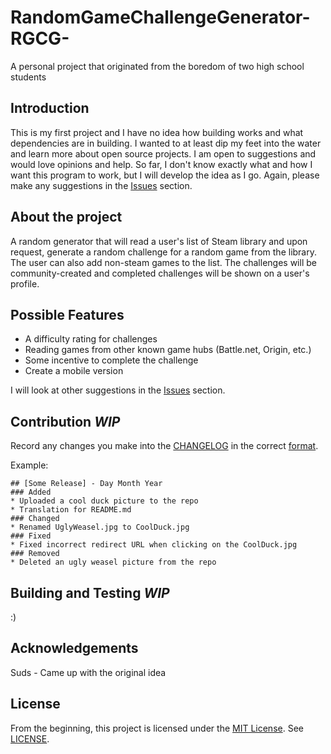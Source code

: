 # RandomGameChallengeGenerator-RGCG-
A personal project that originated from the boredom of two high school students

## Introduction
This is my first project and I have no idea how building works and what dependencies are in building. I wanted to at least dip my feet into the water and learn more about open source projects. I am open to suggestions and would love opinions and help. So far, I don't know exactly what and how I want this program to work, but I will develop the idea as I go. Again, please make any suggestions in the [Issues](https://github.com/mrbeezwax/RandomGameChallengeGenerator-RGCG-/issues) section.

## About the project
A random generator that will read a user's list of Steam library and upon request, generate a random challenge for a random game from the library. The user can also add non-steam games to the list. The challenges will be community-created and completed challenges will be shown on a user's profile.

## Possible Features
* A difficulty rating for challenges
* Reading games from other known game hubs (Battle.net, Origin, etc.)
* Some incentive to complete the challenge
* Create a mobile version

I will look at other suggestions in the [Issues](https://github.com/mrbeezwax/RandomGameChallengeGenerator-RGCG-/issues) section.

## Contribution *WIP*
Record any changes you make into the [CHANGELOG](CHANGELOG.md) in the correct [format](http://keepachangelog.com/).

Example:
```
## [Some Release] - Day Month Year
### Added
* Uploaded a cool duck picture to the repo
* Translation for README.md
### Changed
* Renamed UglyWeasel.jpg to CoolDuck.jpg
### Fixed
* Fixed incorrect redirect URL when clicking on the CoolDuck.jpg
### Removed
* Deleted an ugly weasel picture from the repo
```

## Building and Testing *WIP*
:)

## Acknowledgements
Suds - Came up with the original idea

## License
From the beginning, this project is licensed under the [MIT License](https://tldrlegal.com/license/mit-license).
See [LICENSE](LICENSE.md).
